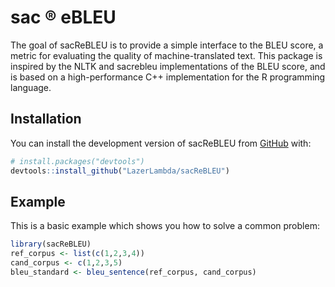 
<!-- README.md is generated from README.Rmd. Please edit that file -->

# sac :registered: eBLEU

<!-- badges: start -->
<!-- badges: end -->

The goal of sacReBLEU is to provide a simple interface to the BLEU
score, a metric for evaluating the quality of machine-translated text.
This package is inspired by the NLTK and sacrebleu implementations of
the BLEU score, and is based on a high-performance C++ implementation
for the R programming language.

## Installation

You can install the development version of sacReBLEU from
[GitHub](https://github.com/) with:

``` r
# install.packages("devtools")
devtools::install_github("LazerLambda/sacReBLEU")
```

## Example

This is a basic example which shows you how to solve a common problem:

``` r
library(sacReBLEU)
ref_corpus <- list(c(1,2,3,4))
cand_corpus <- c(1,2,3,5)
bleu_standard <- bleu_sentence(ref_corpus, cand_corpus)
```
